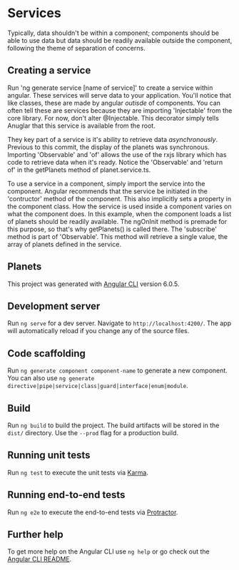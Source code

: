 # Services

Typically, data shouldn't be within a component; components should be able to use data but data should be readily available outside the component, following the theme of separation of concerns.

## Creating a service

Run 'ng generate service [name of service]' to create a service within angular. These services will serve data to your application. You'll notice that like classes, these are made by angular *outisde* of components. You can often tell these are services because they are importing 'Injectable' from the core library. For now, don't alter @Injectable. This decorator simply tells Anuglar that this service is available from the root.

They key part of a service is it's ability to retrieve data *asynchronously*. Previous to this commit, the display of the planets was synchronous. Importing 'Observable' and 'of' allows the use of the rxjs library which has code to retrieve data when it's ready. Notice the 'Observable' and 'return of' in the getPlanets method of planet.service.ts.

To use a service in a component, simply import the service into the component. Angular recommends that the service be initiated in the 'contructor' method of the component. This also implicitly sets a property in the component class. How the service is used inside a component varies on what the component does. In this example, when the component loads a list of planets should be readily available. The ngOnInit method is premade for this purpose, so that's why getPlanets() is called there. The 'subscribe' method is part of 'Observable'. This method will retrieve a single value, the array of planets defined in the service.

## Planets

This project was generated with [Angular CLI](https://github.com/angular/angular-cli) version 6.0.5.

## Development server

Run `ng serve` for a dev server. Navigate to `http://localhost:4200/`. The app will automatically reload if you change any of the source files.

## Code scaffolding

Run `ng generate component component-name` to generate a new component. You can also use `ng generate directive|pipe|service|class|guard|interface|enum|module`.

## Build

Run `ng build` to build the project. The build artifacts will be stored in the `dist/` directory. Use the `--prod` flag for a production build.

## Running unit tests

Run `ng test` to execute the unit tests via [Karma](https://karma-runner.github.io).

## Running end-to-end tests

Run `ng e2e` to execute the end-to-end tests via [Protractor](http://www.protractortest.org/).

## Further help

To get more help on the Angular CLI use `ng help` or go check out the [Angular CLI README](https://github.com/angular/angular-cli/blob/master/README.md).
